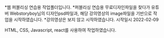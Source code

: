 *웹 퍼블리싱 연습용 작업폴더입니다.
*퍼블리싱 연습용 무료디자인파일을 찾다가 유튜버 Webstoryboy님의 디자인psd파일과, 해당 강의영상의 image파일을 기반으로 작업을 시작하였습니다.
*강의영상은 보지 않고 시작하였습니다. 시작일시 2022-02-09

HTML, CSS, Javascript, react를 사용하여 작업하였습니다.
